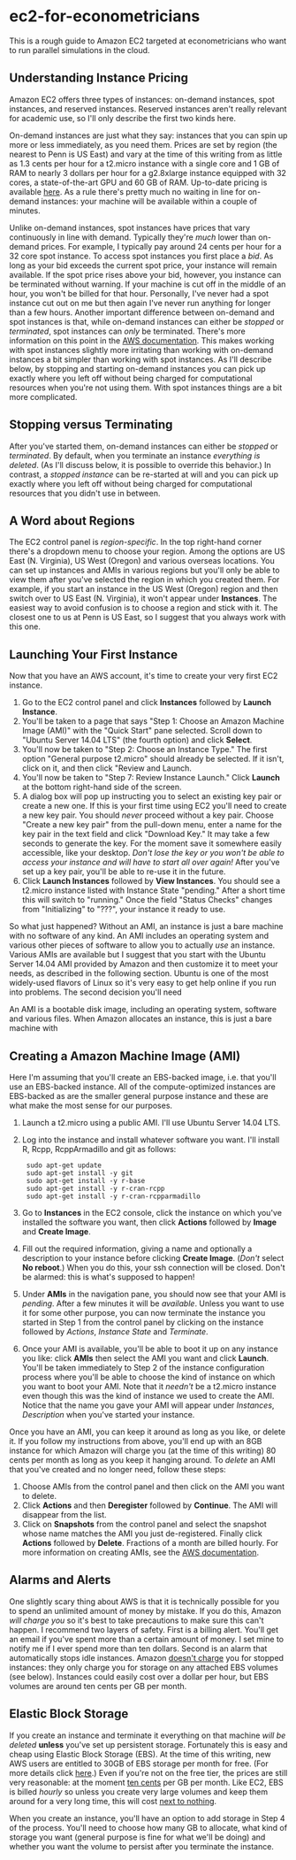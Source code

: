 ec2-for-econometricians
==============================
This is a rough guide to Amazon EC2 targeted at econometricians who want to run parallel simulations in the cloud.

Understanding Instance Pricing
------------------------------
Amazon EC2 offers three types of instances: on-demand instances, spot instances, and reserved instances.
Reserved instances aren't really relevant for academic use, so I'll only describe the first two kinds here.

On-demand instances are just what they say: instances that you can spin up more or less immediately, as you need them.
Prices are set by region (the nearest to Penn is US East) and vary at the time of this writing from as little as 1.3 cents per hour for a t2.micro instance with a single core and 1 GB of RAM to nearly 3 dollars per hour for a g2.8xlarge instance equipped with 32 cores, a state-of-the-art GPU and 60 GB of RAM.
Up-to-date pricing is available [here](https://aws.amazon.com/ec2/pricing/).
As a rule there's pretty much no waiting in line for on-demand instances: your machine will be available within a couple of minutes.

Unlike on-demand instances, spot instances have prices that vary continuously in line with demand.
Typically they're *much* lower than on-demand prices.
For example, I typically pay around 24 cents per hour for a 32 core spot instance.
To access spot instances you first place a *bid*.
As long as your bid exceeds the current spot price, your instance will remain available.
If the spot price rises above your bid, however, you instance can be terminated without warning.
If your machine is cut off in the middle of an hour, you won't be billed for that hour.
Personally, I've never had a spot instance cut out on me but then again I've never run anything for longer than a few hours.
Another important difference between on-demand and spot instances is that, while on-demand instances can either be *stopped* or *terminated*, spot instances can *only* be terminated.
There's more information on this point in the [AWS documentation](http://docs.aws.amazon.com/AWSEC2/latest/APIReference/API_StopInstances.html).
This makes working with spot instances slightly more irritating than working with on-demand instances a bit simpler than working with spot instances.
As I'll describe below, by stopping and starting on-demand instances you can pick up exactly where you left off without being charged for computational resources when you're not using them.
With spot instances things are a bit more complicated.

Stopping versus Terminating
----------------------------
After you've started them, on-demand instances can either be *stopped* or *terminated*.
By default, when you terminate an instance *everything is deleted*.
(As I'll discuss below, it is possible to override this behavior.)
In contrast, a *stopped instance* can be re-started at will and you can pick up exactly where you left off without being charged for computational resources that you didn't use in between.

A Word about Regions
--------------------
The EC2 control panel is *region-specific*. 
In the top right-hand corner there's a dropdown menu to choose your region.
Among the options are US East (N. Virginia), US West (Oregon) and various overseas locations.
You can set up instances and AMIs in various regions but you'll only be able to view them after you've selected the region in which you created them.
For example, if you start an instance in the US West (Oregon) region and then switch over to US East (N. Virginia), it won't appear under **Instances**. 
The easiest way to avoid confusion is to choose a region and stick with it.
The closest one to us at Penn is US East, so I suggest that you always work with this one.

Launching Your First Instance
-----------------------------
Now that you have an AWS account, it's time to create your very first EC2 instance.

1. Go to the EC2 control panel and click **Instances** followed by **Launch Instance**.
2. You'll be taken to a page that says "Step 1: Choose an Amazon Machine Image (AMI)" with the "Quick Start" pane selected.
Scroll down to "Ubuntu Server 14.04 LTS" (the fourth option) and click **Select**.
3. You'll now be taken to "Step 2: Choose an Instance Type." 
The first option "General purpose t2.micro" should already be selected.
If it isn't, click on it, and then click "Review and Launch. 
4. You'll now be taken to "Step 7: Review Instance Launch." 
Click **Launch** at the bottom right-hand side of the screen.
5. A dialog box will pop up instructing you to select an existing key pair or create a new one.
If this is your first time using EC2 you'll need to create a new key pair.
You should *never* proceed without a key pair.
Choose "Create a new key pair" from the pull-down menu, enter a name for the key pair in the text field and click "Download Key."
It may take a few seconds to generate the key.
For the moment save it somewhere easily accessible, like your desktop.
*Don't lose the key or you won't be able to access your instance and will have to start all over again!*
After you've set up a key pair, you'll be able to re-use it in the future.
6. Click **Launch Instances** followed by **View Instances**. You should see a t2.micro instance listed with Instance State "pending." After a short time this will switch to "running." Once the field "Status Checks" changes from "Initializing" to "???", your instance it ready to use. 

So what just happened?
Without an AMI, an instance is just a bare machine with no software of any kind.
An AMI includes an operating system and various other pieces of software to allow you to actually *use* an instance.
Various AMIs are available but I suggest that you start with the Ubuntu Server 14.04 AMI provided by Amazon and then customize it to meet your needs, as described in the following section.
Ubuntu is one of the most widely-used flavors of Linux so it's very easy to get help online if you run into problems.
The second decision you'll need 

An AMI is a bootable disk image, including an operating system, software and various files.
When Amazon allocates an instance, this is just a bare machine with


Creating a Amazon Machine Image (AMI)
--------------------------------------
Here I'm assuming that you'll create an EBS-backed image, i.e. that you'll use an EBS-backed instance.
All of the compute-optimized instances are EBS-backed as are the smaller general purpose instance and these are what make the most sense for our purposes.

1. Launch a t2.micro using a public AMI. I'll use Ubuntu Server 14.04 LTS.
2. Log into the instance and install whatever software you want. I'll install R, Rcpp, RcppArmadillo and git as follows:

        sudo apt-get update
        sudo apt-get install -y git
        sudo apt-get install -y r-base
        sudo apt-get install -y r-cran-rcpp
        sudo apt-get install -y r-cran-rcpparmadillo
3. Go to **Instances** in the EC2 console, click the instance on which you've installed the software you want, then click **Actions** followed by **Image** and **Create Image**.
4. Fill out the required information, giving a name and optionally a description to your instance before clicking **Create Image**. (*Don't* select **No reboot**.) When you do this, your ssh connection will be closed. Don't be alarmed: this is what's supposed to happen!
5. Under **AMIs** in the navigation pane, you should now see that your AMI is *pending*. After a few minutes it will be *available*. Unless you want to use it for some other purpose, you can now terminate the instance you started in Step 1 from the control panel by clicking on the instance followed by *Actions*, *Instance State* and *Terminate*.
6. Once your AMI is available, you'll be able to boot it up on any instance you like: click **AMIs** then select the AMI you want and click **Launch**. You'll be taken immediately to Step 2 of the instance configuration process where you'll be able to choose the kind of instance on which you want to boot your AMI. Note that it *needn't* be a t2.micro instance even though this was the kind of instance we used to create the AMI. Notice that the name you gave your AMI will appear under *Instances*, *Description* when you've started your instance.

Once you have an AMI, you can keep it around as long as you like, or delete it. 
If you follow my instructions from above, you'll end up with an 8GB instance for which Amazon will charge you (at the time of this writing) 80 cents per month as long as you keep it hanging around.
To *delete* an AMI that you've created and no longer need, follow these steps:

1. Choose AMIs from the control panel and then click on the AMI you want to delete.
2. Click **Actions** and then **Deregister** followed by **Continue**. The AMI will disappear from the list.
3. Click on **Snapshots** from the control panel and select the snapshot whose name matches the AMI you just de-registered. Finally click **Actions** followed by **Delete**.
Fractions of a month are billed hourly.
For more information on creating AMIs, see the [AWS documentation](http://docs.aws.amazon.com/AWSEC2/latest/UserGuide/creating-an-ami-ebs.html).





Alarms and Alerts
------------------
One slightly scary thing about AWS is that it is technically possible for you to spend an unlimited amount of money by mistake.
If you do this, Amazon *will charge you* so it's best to take precautions to make sure this can't happen.
I recommend two layers of safety.
First is a billing alert.
You'll get an email if you've spent more than a certain amount of money.
I set mine to notify me if I ever spend more than ten dollars.
Second is an alarm that automatically stops idle instances.
Amazon [doesn't charge](http://docs.aws.amazon.com/AWSEC2/latest/UserGuide/Stop_Start.html) you for stopped instances: they only charge you for storage on any attached EBS volumes (see below).
Instances could easily cost over a dollar per hour, but EBS volumes are around ten cents per GB per month.

Elastic Block Storage
----------------------
If you create an instance and terminate it everything on that machine *will be deleted* **unless** you've set up persistent storage.
Fortunately this is easy and cheap using Elastic Block Storage (EBS).
At the time of this writing, new AWS users are entitled to 30GB of EBS storage per month for free. (For more details click [here](http://aws.amazon.com/free/).)
Even if you're not on the free tier, the prices are still very reasonable: at the moment [ten cents](https://aws.amaxon.com/ebs/pricing) per GB per month.
Like EC2, EBS is billed *hourly* so unless you create very large volumes and keep them around for a very long time, this will cost [next to nothing](http://serverfault.com/questions/197379/amazon-ebs-charges-calculation).

When you create an instance, you'll have an option to add storage in Step 4 of the process.
You'll need to choose how many GB to allocate, what kind of storage you want (general purpose is fine for what we'll be doing) and whether you want the volume to persist after you terminate the instance. 
